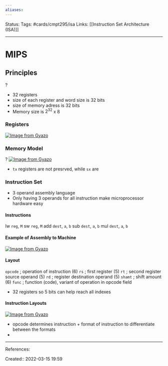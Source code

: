 ```yaml
---
aliases:
---
```

Status:
Tags: #cards/cmpt295/isa 
Links: [[Instruction Set Architecture (ISA)]]
___

# MIPS

## Principles
?
- 32 registers
- size of each register and word size is 32 bits
- size of memory adress is 32 bits
- Memory size is $2^32$ x 8

### Registers
[![Image from Gyazo](https://i.gyazo.com/83b72bc484421d365fd183dc7845b8a3.png)](https://gyazo.com/83b72bc484421d365fd183dc7845b8a3)

### Memory Model
?
[![Image from Gyazo](https://i.gyazo.com/a01b58acac37a72743d8613e2845b432.png)](https://gyazo.com/a01b58acac37a72743d8613e2845b432)
- `tx` registers are not presrved, while `sx` are
<!--SR:!2022-03-22,1,130-->

### Instruction Set
- 3 operand assembly language
- Only having 3 operands for all instruction make microprocessor hardware easy

#### Instructions
lw `reg`, `M`
sw `reg`, `M`
add `dest`, `a`, `b`
sub `dest`, `a`, `b`
mul `dest`, `a`, `b`

#### Example of Assembly to Machine
[![Image from Gyazo](https://i.gyazo.com/98ddaf36e051f1cf30fe7590a855d2ab.png)](https://gyazo.com/98ddaf36e051f1cf30fe7590a855d2ab)
#### Layout
`opcode` ; operation of instruction (6)
`rs` ; first register (5)
`rt` ; second register source operand (5)
`rd` ; register destination operand (5)
`shamt` ; shift amount (6)
`func` ; function (code), variant of operation in opcode field

- 32 registers so 5 bits can help reach all indexes

#### Instruction Layouts
[![Image from Gyazo](https://i.gyazo.com/ded5025bd7908c9489cf267d8c37ae64.png)](https://gyazo.com/ded5025bd7908c9489cf267d8c37ae64)
- opcode determines instruction + format of instruction to differentiate between the formats
- 
___
References:

Created:: 2022-03-15 19:59
